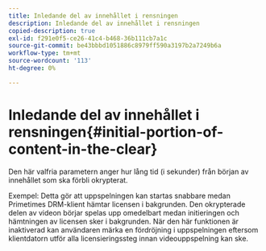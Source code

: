 ```yaml
---
title: Inledande del av innehållet i rensningen
description: Inledande del av innehållet i rensningen
copied-description: true
exl-id: f291e0f5-ce26-41c4-b468-36b111cb7a1c
source-git-commit: be43bbbd1051886c8979ff590a3197b2a7249b6a
workflow-type: tm+mt
source-wordcount: '113'
ht-degree: 0%

---
```


# Inledande del av innehållet i rensningen{#initial-portion-of-content-in-the-clear}

Den här valfria parametern anger hur lång tid (i sekunder) från början av innehållet som ska förbli okrypterat.

Exempel: Detta gör att uppspelningen kan startas snabbare medan Primetimes DRM-klient hämtar licensen i bakgrunden. Den okrypterade delen av videon börjar spelas upp omedelbart medan initieringen och hämtningen av licensen sker i bakgrunden. När den här funktionen är inaktiverad kan användaren märka en fördröjning i uppspelningen eftersom klientdatorn utför alla licensieringssteg innan videouppspelning kan ske.
